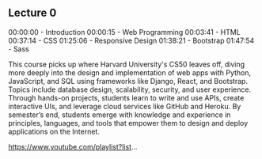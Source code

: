## Lecture 0

00:00:00 - Introduction
00:00:15 - Web Programming
00:03:41 - HTML
00:37:14 - CSS
01:25:06 - Responsive Design
01:38:21 - Bootstrap
01:47:54 - Sass

This course picks up where Harvard University's CS50 leaves off, diving more deeply into the design and implementation of web apps with Python, JavaScript, and SQL using frameworks like Django, React, and Bootstrap. Topics include database design, scalability, security, and user experience. Through hands-on projects, students learn to write and use APIs, create interactive UIs, and leverage cloud services like GitHub and Heroku. By semester’s end, students emerge with knowledge and experience in principles, languages, and tools that empower them to design and deploy applications on the Internet.

https://www.youtube.com/playlist?list...
